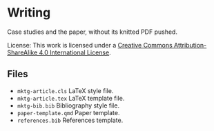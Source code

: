 Writing
================

Case studies and the paper, without its knitted PDF pushed.

License: This work is licensed under a [Creative Commons
Attribution-ShareAlike 4.0 International
License](https://creativecommons.org/licenses/by-sa/4.0/).

## Files

- `mktg-article.cls` LaTeX style file.
- `mktg-article.tex` LaTeX template file.
- `mktg-bib.bib` Bibliography style file.
- `paper-template.qmd` Paper template.
- `references.bib` References template.
